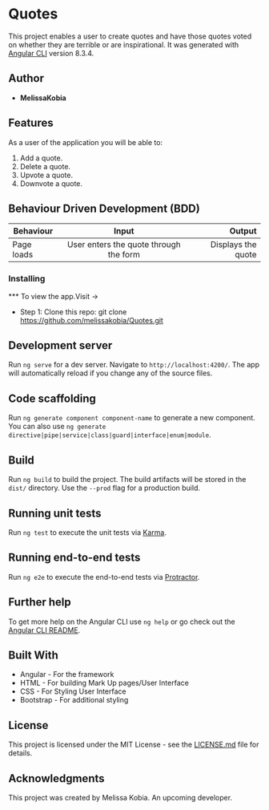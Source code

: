 # Quotes

This project enables a user to create quotes and have those quotes voted on whether they are terrible or are inspirational. It was generated with [Angular CLI](https://github.com/angular/angular-cli) version 8.3.4.

## Author

* **MelissaKobia**

## Features


As a user of the application you will be able to:

1. Add a quote. 
2. Delete a quote.
3. Upvote a quote.
4. Downvote a quote. 

## Behaviour Driven Development (BDD)
|Behaviour 	           |    Input 	                 |       Output          |
|----------------------------------------------|:-----------------------------------:|-----------------------------:|       
|Page loads	                           |   User enters the quote through the form                            |       Displays the quote  |                        |

### Installing

*** To view the app.Visit ->  
* Step 1:
Clone this repo: git clone https://github.com/melissakobia/Quotes.git

## Development server

Run `ng serve` for a dev server. Navigate to `http://localhost:4200/`. The app will automatically reload if you change any of the source files.

## Code scaffolding

Run `ng generate component component-name` to generate a new component. You can also use `ng generate directive|pipe|service|class|guard|interface|enum|module`.

## Build

Run `ng build` to build the project. The build artifacts will be stored in the `dist/` directory. Use the `--prod` flag for a production build.

## Running unit tests

Run `ng test` to execute the unit tests via [Karma](https://karma-runner.github.io).

## Running end-to-end tests

Run `ng e2e` to execute the end-to-end tests via [Protractor](http://www.protractortest.org/).

## Further help

To get more help on the Angular CLI use `ng help` or go check out the [Angular CLI README](https://github.com/angular/angular-cli/blob/master/README.md).

## Built With

* Angular - For the framework
* HTML - For building Mark Up pages/User Interface
* CSS - For Styling User Interface
* Bootstrap - For additional styling
 


## License

This project is licensed under the MIT License - see the [LICENSE.md](LICENCE.md)  file for details.

## Acknowledgments
This project was created by Melissa Kobia. An upcoming developer.
